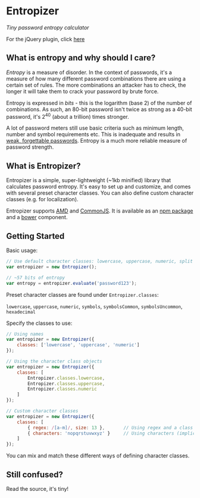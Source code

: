 # Entropizer

*Tiny password entropy calculator*

For the jQuery plugin, click [here](https://github.com/jreesuk/jquery-entropizer)

## What is entropy and why should I care?

*Entropy* is a measure of disorder. In the context of passwords, it's a measure of how many different password
combinations there are using a certain set of rules. The more combinations an attacker has to check, the longer it will take
them to crack your password by brute force.

Entropy is expressed in *bits* - this is the logarithm (base 2) of the number of combinations. As such, an 80-bit password isn't
twice as strong as a 40-bit password, it's 2<sup>40</sup> (about a trillion) times stronger.

A lot of password meters still use basic criteria such as minimum length, number and symbol requirements etc. This is inadequate
and results in [weak, forgettable passwords](http://xkcd.com/936/). Entropy is a much more reliable measure of password strength.

## What is Entropizer?

Entropizer is a simple, super-lightweight (~1kb minified) library that calculates password entropy. It's easy to set up and customize, and
comes with several preset character classes. You can also define custom character classes (e.g. for localization).

Entropizer supports [AMD](http://requirejs.org/) and [CommonJS](http://wiki.commonjs.org/wiki/CommonJS). It is available
as an [npm package](https://www.npmjs.org/package/entropizer) and a [bower](http://bower.io/) component.

## Getting Started

Basic usage:

```js
// Use default character classes: lowercase, uppercase, numeric, split symbols (common and uncommon)
var entropizer = new Entropizer();

// ~57 bits of entropy
var entropy = entropizer.evaluate('password123');
```

Preset character classes are found under `Entropizer.classes`:

`lowercase`, `uppercase`, `numeric`, `symbols`, `symbolsCommon`, `symbolsUncommon`, `hexadecimal`

Specify the classes to use:

```js
// Using names
var entropizer = new Entropizer({
	classes: ['lowercase', 'uppercase', 'numeric']
});

// Using the character class objects
var entropizer = new Entropizer({
	classes: [
		Entropizer.classes.lowercase,
		Entropizer.classes.uppercase,
		Entropizer.classes.numeric
	]
});

// Custom character classes
var entropizer = new Entropizer({
	classes: [
		{ regex: /[a-m]/, size: 13 },		// Using regex and a class size
		{ characters: 'nopqrstuvwxyz' }		// Using characters (implicit size)
	]
});
```

You can mix and match these different ways of defining character classes.

## Still confused?

Read the source, it's tiny!
